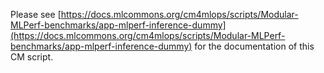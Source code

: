 Please see [https://docs.mlcommons.org/cm4mlops/scripts/Modular-MLPerf-benchmarks/app-mlperf-inference-dummy](https://docs.mlcommons.org/cm4mlops/scripts/Modular-MLPerf-benchmarks/app-mlperf-inference-dummy) for the documentation of this CM script.
